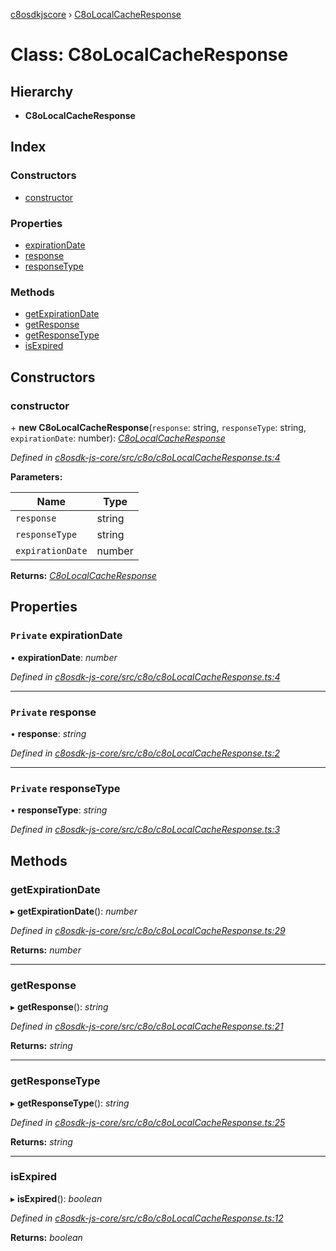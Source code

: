 [c8osdkjscore](../README.md) › [C8oLocalCacheResponse](c8olocalcacheresponse.md)

# Class: C8oLocalCacheResponse

## Hierarchy

* **C8oLocalCacheResponse**

## Index

### Constructors

* [constructor](c8olocalcacheresponse.md#constructor)

### Properties

* [expirationDate](c8olocalcacheresponse.md#private-expirationdate)
* [response](c8olocalcacheresponse.md#private-response)
* [responseType](c8olocalcacheresponse.md#private-responsetype)

### Methods

* [getExpirationDate](c8olocalcacheresponse.md#getexpirationdate)
* [getResponse](c8olocalcacheresponse.md#getresponse)
* [getResponseType](c8olocalcacheresponse.md#getresponsetype)
* [isExpired](c8olocalcacheresponse.md#isexpired)

## Constructors

###  constructor

\+ **new C8oLocalCacheResponse**(`response`: string, `responseType`: string, `expirationDate`: number): *[C8oLocalCacheResponse](c8olocalcacheresponse.md)*

*Defined in [c8osdk-js-core/src/c8o/c8oLocalCacheResponse.ts:4](https://github.com/convertigo/c8osdk-angular/blob/4e0c9ba/src/c8o/c8oLocalCacheResponse.ts#L4)*

**Parameters:**

Name | Type |
------ | ------ |
`response` | string |
`responseType` | string |
`expirationDate` | number |

**Returns:** *[C8oLocalCacheResponse](c8olocalcacheresponse.md)*

## Properties

### `Private` expirationDate

• **expirationDate**: *number*

*Defined in [c8osdk-js-core/src/c8o/c8oLocalCacheResponse.ts:4](https://github.com/convertigo/c8osdk-angular/blob/4e0c9ba/src/c8o/c8oLocalCacheResponse.ts#L4)*

___

### `Private` response

• **response**: *string*

*Defined in [c8osdk-js-core/src/c8o/c8oLocalCacheResponse.ts:2](https://github.com/convertigo/c8osdk-angular/blob/4e0c9ba/src/c8o/c8oLocalCacheResponse.ts#L2)*

___

### `Private` responseType

• **responseType**: *string*

*Defined in [c8osdk-js-core/src/c8o/c8oLocalCacheResponse.ts:3](https://github.com/convertigo/c8osdk-angular/blob/4e0c9ba/src/c8o/c8oLocalCacheResponse.ts#L3)*

## Methods

###  getExpirationDate

▸ **getExpirationDate**(): *number*

*Defined in [c8osdk-js-core/src/c8o/c8oLocalCacheResponse.ts:29](https://github.com/convertigo/c8osdk-angular/blob/4e0c9ba/src/c8o/c8oLocalCacheResponse.ts#L29)*

**Returns:** *number*

___

###  getResponse

▸ **getResponse**(): *string*

*Defined in [c8osdk-js-core/src/c8o/c8oLocalCacheResponse.ts:21](https://github.com/convertigo/c8osdk-angular/blob/4e0c9ba/src/c8o/c8oLocalCacheResponse.ts#L21)*

**Returns:** *string*

___

###  getResponseType

▸ **getResponseType**(): *string*

*Defined in [c8osdk-js-core/src/c8o/c8oLocalCacheResponse.ts:25](https://github.com/convertigo/c8osdk-angular/blob/4e0c9ba/src/c8o/c8oLocalCacheResponse.ts#L25)*

**Returns:** *string*

___

###  isExpired

▸ **isExpired**(): *boolean*

*Defined in [c8osdk-js-core/src/c8o/c8oLocalCacheResponse.ts:12](https://github.com/convertigo/c8osdk-angular/blob/4e0c9ba/src/c8o/c8oLocalCacheResponse.ts#L12)*

**Returns:** *boolean*
